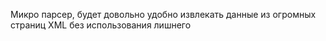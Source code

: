 Микро парсер, будет довольно удобно извлекать данные из огромных страниц XML без использования лишнего 
